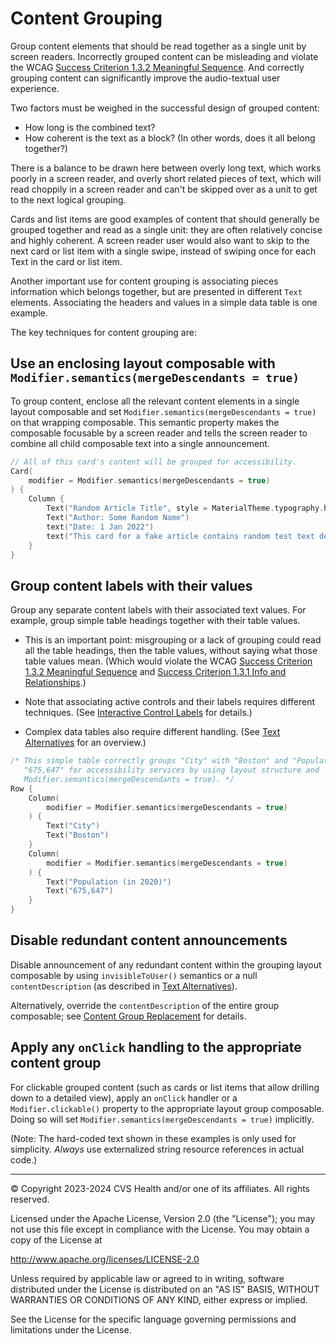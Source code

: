 # Content Grouping
Group content elements that should be read together as a single unit by screen readers. Incorrectly grouped content can be misleading and violate the WCAG [Success Criterion 1.3.2 Meaningful Sequence](https://www.w3.org/TR/WCAG22/#meaningful-sequence). And correctly grouping content can significantly improve the audio-textual user experience.

Two factors must be weighed in the successful design of grouped content:

* How long is the combined text?
* How coherent is the text as a block? (In other words, does it all belong together?)

There is a balance to be drawn here between overly long text, which works poorly in a screen reader, and overly short related pieces of text, which will read choppily in a screen reader and can't be skipped over as a unit to get to the next logical grouping.

Cards and list items are good examples of content that should generally be grouped together and read as a single unit: they are often relatively concise and highly coherent. A screen reader user would also want to skip to the next card or list item with a single swipe, instead of swiping once for each Text in the card or list item.

Another important use for content grouping is associating pieces information which belongs together, but are presented in different `Text` elements. Associating the headers and values in a simple data table is one example.

The key techniques for content grouping are:

## Use an enclosing layout composable with `Modifier.semantics(mergeDescendants = true)`

To group content, enclose all the relevant content elements in a single layout composable and set `Modifier.semantics(mergeDescendants = true)` on that wrapping composable. This semantic property makes the composable focusable by a screen reader and tells the screen reader to combine all child composable text into a single announcement.

```kotlin
// All of this card's content will be grouped for accessibility.
Card(
    modifier = Modifier.semantics(mergeDescendants = true)
) {
    Column {
        Text("Random Article Title", style = MaterialTheme.typography.headlineSmall)
        Text("Author: Some Random Name")
        text("Date: 1 Jan 2022") 
        text("This card for a fake article contains random test text designed to illustrate content grouping. Grouped content should be concise and belong together as a unit.")
    }
}    
```

## Group content labels with their values

Group any separate content labels with their associated text values. For example, group simple table headings together with their table values.

* This is an important point: misgrouping or a lack of grouping could read all the table headings, then the table values, without saying what those table values mean. (Which would violate the WCAG [Success Criterion 1.3.2 Meaningful Sequence](https://www.w3.org/TR/WCAG22/#meaningful-sequence) and [Success Criterion 1.3.1 Info and Relationships](https://www.w3.org/TR/WCAG22/#info-and-relationships).)

* Note that associating active controls and their labels requires different techniques. (See [Interactive Control Labels](../interactions/InteractiveControlLabels.md) for details.)

* Complex data tables also require different handling. (See [Text Alternatives](../content/TextAlternatives.md) for an overview.)

```kotlin
/* This simple table correctly groups "City" with "Boston" and "Population (in 2020)" with 
   "675,647" for accessibility services by using layout structure and 
   Modifier.semantics(mergeDescendants = true). */
Row {
    Column(
        modifier = Modifier.semantics(mergeDescendants = true)
    ) {
        Text("City")
        Text("Boston")
    }
    Column(
        modifier = Modifier.semantics(mergeDescendants = true)
    ) {
        Text("Population (in 2020)")
        Text("675,647")
    }
}
```

## Disable redundant content announcements

Disable announcement of any redundant content within the grouping layout composable by using `invisibleToUser()` semantics or a null `contentDescription` (as described in [Text Alternatives](../content/TextAlternatives.md)).

Alternatively, override the `contentDescription` of the entire group composable; see [Content Group Replacement](./ContentGroupReplacement.md) for details.

## Apply any `onClick` handling to the appropriate content group

For clickable grouped content (such as cards or list items that allow drilling down to a detailed view), apply an `onClick` handler or a `Modifier.clickable()` property to the appropriate layout group composable. Doing so will set `Modifier.semantics(mergeDescendants = true)` implicitly.

(Note: The hard-coded text shown in these examples is only used for simplicity. _Always_ use externalized string resource references in actual code.)

----

© Copyright 2023-2024 CVS Health and/or one of its affiliates. All rights reserved.

Licensed under the Apache License, Version 2.0 (the "License");
you may not use this file except in compliance with the License.
You may obtain a copy of the License at

http://www.apache.org/licenses/LICENSE-2.0

Unless required by applicable law or agreed to in writing, software
distributed under the License is distributed on an "AS IS" BASIS,
WITHOUT WARRANTIES OR CONDITIONS OF ANY KIND, either express or implied.

See the License for the specific language governing permissions and
limitations under the License.
